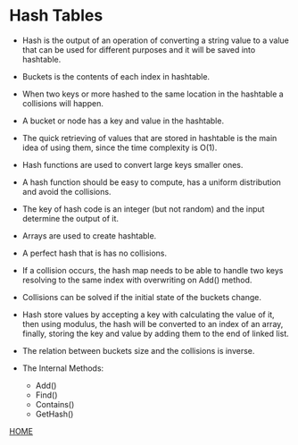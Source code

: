 # **Hash Tables**

* Hash is the output of an operation of converting a string value to a value that can be used for different purposes and it will be saved into hashtable.

* Buckets is the contents of each index in hashtable.

* When two keys or more hashed to the same location in the hashtable a collisions will happen.

* A bucket or node has a key and value in the hashtable.
* The quick retrieving of values that are stored in hashtable is the main idea of using them, since the time complexity is O(1).
* Hash functions are used to convert large keys smaller ones.
* A hash function should be easy to compute, has a uniform distribution and avoid the collisions.

* The key of hash code is an integer (but not random) and the input determine the output of it. 
* Arrays are used to create hashtable.
* A perfect hash that is has no collisions.
* If a collision occurs, the hash map needs to be able to handle two keys resolving to the same index with overwriting on Add() method.
* Collisions can be solved if the initial state of the buckets change.
* Hash store values by accepting a key with calculating the value of it, then using modulus, the hash will be converted to an index of an array, finally, storing the key and value by adding them to the end of linked list.
* The relation between buckets size and the collisions is inverse.

* The Internal Methods:
  * Add()
  * Find()
  * Contains()
  * GetHash()

[HOME](https://malkhaleel88.github.io/reading-notes)

